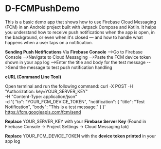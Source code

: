# D-FCMPushDemo
This is a basic demo app that shows how to use Firebase Cloud Messaging (FCM) in an Android project built with Jetpack Compose and Kotlin. It helps you understand how to receive push notifications when the app is open, in the background, or even when it's closed — and how to handle what happens when a user taps on a notification.

**Sending Push Notifications**
Via **Firebase Console**
-->Go to Firebase Console
-->Navigate to Cloud Messaging
-->Paste the FCM device token shown in your app log
-->Enter the title and body for the test message
-->Send the message to test push notification handling
 
 **cURL (Command Line Tool)**

 Open terminal and run the following command:
 curl -X POST -H "Authorization: key=YOUR_SERVER_KEY" \
-H "Content-Type: application/json" \
-d '{
  "to": "YOUR_FCM_DEVICE_TOKEN",
  "notification": {
    "title": "Test Notification",
    "body": "This is a test message."
  }
}' https://fcm.googleapis.com/fcm/send

**Replace** YOUR_SERVER_KEY with your **Firebase Server Key**
(Found in Firebase Console → Project Settings → Cloud Messaging tab)

**Replace** YOUR_FCM_DEVICE_TOKEN with the **device token printed** in your app log


